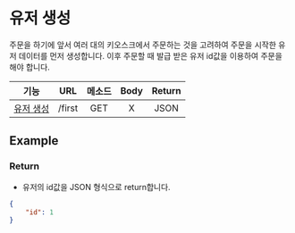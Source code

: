 # 유저 생성

주문을 하기에 앞서 여러 대의 키오스크에서 주문하는 것을 고려하여 주문을 시작한 유저 데이터를 먼저 생성합니다. 이후 주문할 때 발급 받은 유저 id값을 이용하여 주문을 해야 합니다.

|기능|<center>URL</center>|메소드|Body|Return|
|:----:|:------|:-----:|:---:|:---:|
|[유저 생성]()|/first|GET|X|JSON|


## Example

### Return
- 유저의 id값을 JSON 형식으로 return합니다.

```json
{
    "id": 1
}
```